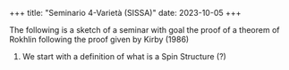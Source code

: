 +++
title: "Seminario 4-Varietà (SISSA)"
date: 2023-10-05
+++

The following is a sketch of a seminar with goal the proof of a theorem of Rokhlin following the proof given by Kirby (1986)

1. We start with a definition of what is a Spin Structure (?)
